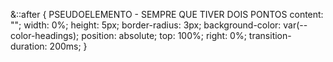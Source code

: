   &::after {  PSEUDOELEMENTO - SEMPRE QUE TIVER DOIS PONTOS
            content: "";
            width: 0%;
            height: 5px;
            border-radius: 3px;
            background-color: var(--color-headings);
            position: absolute;
            top: 100%;
            right: 0%;
            transition-duration: 200ms;
        }